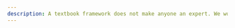 ```yaml
---
description: A textbook framework does not make anyone an expert. We wouldn’t put our life in the hands of a carpenter armed with a copy of ‘The Surgery Playbook’. Brilliant people achieve brilliant outcomes.
---
```


